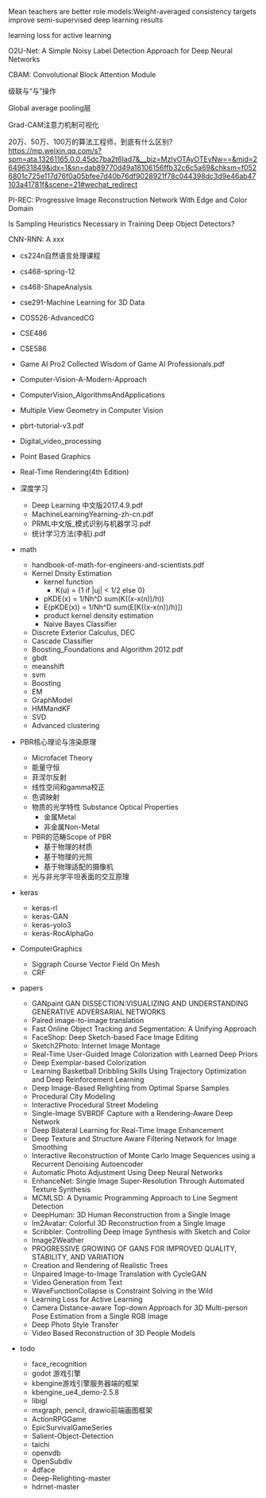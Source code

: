 
Mean teachers are better role models:Weight-averaged consistency targets improve semi-supervised deep learning results

learning loss for active learning

O2U-Net: A Simple Noisy Label Detection Approach for Deep Neural Networks

CBAM: Convolutional Block Attention Module

级联与“与”操作

Global average pooling层

Grad-CAM注意力机制可视化

20万、50万、100万的算法工程师，到底有什么区别?
https://mp.weixin.qq.com/s?spm=ata.13261165.0.0.45dc7ba2t6Iad7&__biz=MzIyOTAyOTEyNw==&mid=2649631849&idx=1&sn=dab89770d49a18106156ffb32c6c5a69&chksm=f0526801c725e117d76f0a05bfee7d40b76df9028921f78c044398dc3d9e46ab47103a41781f&scene=21#wechat_redirect

PI-REC: Progressive Image Reconstruction Network With Edge and Color Domain

Is Sampling Heuristics Necessary in Training Deep Object Detectors?

CNN-RNN: A xxx

- cs224n自然语言处理课程
- cs468-spring-12
- cs468-ShapeAnalysis
- cse291-Machine Learning for 3D Data
- COS526-AdvancedCG
- CSE486
- CSE586
- Game AI Pro2 Collected Wisdom of Game AI Professionals.pdf
- Computer-Vision-A-Modern-Approach
- ComputerVision_AlgorithmsAndApplications
- Multiple View Geometry in Computer Vision
- pbrt-tutorial-v3.pdf
- Digital_video_processing
- Point Based Graphics
- Real-Time Rendering(4th Edition) 


- 深度学习
  - Deep Learning 中文版2017.4.9.pdf
  - MachineLearningYearning-zh-cn.pdf
  - PRML中文版_模式识别与机器学习.pdf
  - 统计学习方法(李航).pdf
  

- math
  - handbook-of-math-for-engineers-and-scientists.pdf
  - Kernel Dnsity Estimation
    - kernel function
      - K(u) = {1 if |uj| < 1/2 else 0}
    - pKDE(x) = 1/Nh^D sum(K((x-x(n))/h))
    - E(pKDE(x)) = 1/Nh^D sum(E[K((x-x(n))/h)])
    - product kernel density estimation
    - Naive Bayes Classifier
  - Discrete Exterior Calculus, DEC
  - Cascade Classifier
  - Boosting_Foundations and Algorithm 2012.pdf
  - gbdt
  - meanshift
  - svm
  - Boosting
  - EM
  - GraphModel
  - HMMandKF
  - SVD
  - Advanced clustering
  
- PBR核心理论与渲染原理
  - Microfacet Theory
  - 能量守恒
  - 菲涅尔反射
  - 线性空间和gamma校正
  - 色调映射
  - 物质的光学特性 Substance Optical Properties
    - 金属Metal
    - 非金属Non-Metal
  - PBR的范畴Scope of PBR
    - 基于物理的材质
    - 基于物理的光照
    - 基于物理适配的摄像机
  - 光与非光学平坦表面的交互原理


- keras
  - keras-rl
  - keras-GAN
  - keras-yolo3
  - keras-RocAlphaGo

- ComputerGraphics
  - Siggraph Course Vector Field On Mesh
  - CRF

- papers
  - GANpaint  GAN DISSECTION:VISUALIZING AND UNDERSTANDING GENERATIVE ADVERSARIAL NETWORKS
  - Paired image-to-image translation
  - Fast Online Object Tracking and Segmentation: A Unifying Approach
  - FaceShop: Deep Sketch-based Face Image Editing
  - Sketch2Photo: Internet Image Montage
  - Real-Time User-Guided Image Colorization with Learned Deep Priors
  - Deep Exemplar-based Colorization
  - Learning Basketball Dribbling Skills Using Trajectory Optimization and Deep Reinforcement Learning
  - Deep Image-Based Relighting from Optimal Sparse Samples
  - Procedural City Modeling
  - Interactive Procedural Street Modeling
  - Single-Image SVBRDF Capture with a Rendering-Aware Deep Network
  - Deep Bilateral Learning for Real-Time Image Enhancement
  - Deep Texture and Structure Aware Filtering Network for Image Smoothing
  - Interactive Reconstruction of Monte Carlo Image Sequences using a Recurrent Denoising Autoencoder
  - Automatic Photo Adjustment Using Deep Neural Networks
  - EnhanceNet: Single Image Super-Resolution Through Automated Texture Synthesis
  - MCMLSD: A Dynamic Programming Approach to Line Segment Detection
  - DeepHuman: 3D Human Reconstruction from a Single Image
  - Im2Avatar: Colorful 3D Reconstruction from a Single Image
  - Scribbler: Controlling Deep Image Synthesis with Sketch and Color
  - Image2Weather
  - PROGRESSIVE GROWING OF GANS FOR IMPROVED QUALITY, STABILITY, AND VARIATION
  - Creation and Rendering of Realistic Trees
  - Unpaired Image-to-Image Translation with CycleGAN
  - Video Generation from Text
  - WaveFunctionCollapse is Constraint Solving in the Wild
  - Learning Loss for Active Learning
  - Camera Distance-aware Top-down Approach for 3D Multi-person Pose Estimation from a Single RGB Image
  - Deep Photo Style Transfer
  - Video Based Reconstruction of 3D People Models
  
- todo
  - face_recognition
  - godot 游戏引擎
  - kbengine游戏引擎服务器端的框架
  - kbengine_ue4_demo-2.5.8
  - libigl
  - mxgraph, pencil, drawio前端画图框架
  - ActionRPGGame
  - EpicSurvivalGameSeries
  - Salient-Object-Detection
  - taichi
  - openvdb
  - OpenSubdiv
  - 4dface
  - Deep-Relighting-master
  - hdrnet-master
  
  
  
  
